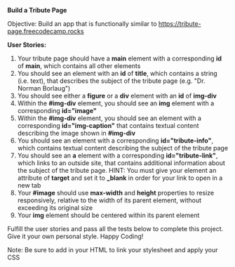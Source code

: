 ****Build a Tribute Page****

Objective: Build an app that is functionally similar to https://tribute-page.freecodecamp.rocks

****User Stories:****

1.    Your tribute page should have a **main** element with a corresponding **id** of **main**, which contains all other elements
2.    You should see an element with an **id** of **title**, which contains a string (i.e. text), that describes the subject of the tribute page (e.g. "Dr. Norman Borlaug")
3.    You should see either a **figure** or a **div** element with an **id** of **img-div**
4.    Within the **#img-div** element, you should see an **img** element with a corresponding **id="image"**
5.    Within the **#img-div** element, you should see an element with a corresponding **id="img-caption"** that contains textual content describing the image shown in **#img-div**
6.    You should see an element with a corresponding **id="tribute-info"**, which contains textual content describing the subject of the tribute page
7.    You should see an **a** element with a corresponding **id="tribute-link"**, which links to an outside site, that contains additional information about the subject of the tribute page. HINT: You must give your element an attribute of **target** and set it to **_blank** in order for your link to open in a new tab
8.    Your **#image** should use **max-width** and **height** properties to resize responsively, relative to the width of its parent element, without exceeding its original size
9.    Your **img** element should be centered within its parent element

Fulfill the user stories and pass all the tests below to complete this project. Give it your own personal style. Happy Coding!

Note: Be sure to add **<link rel="stylesheet" href="styles.css">** in your HTML to link your stylesheet and apply your CSS
